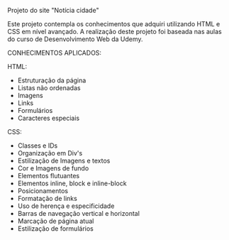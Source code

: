 Projeto do site "Notícia cidade"

Este projeto contempla os conhecimentos que adquiri utilizando HTML e CSS em nível avançado.
A realização deste projeto foi baseada nas aulas do curso de Desenvolvimento Web da Udemy.

CONHECIMENTOS APLICADOS:

HTML:
- Estruturação da página
- Listas não ordenadas
- Imagens
- Links
- Formulários
- Caracteres especiais

CSS: 
- Classes e IDs
- Organização em Div's
- Estilização de Imagens e textos
- Cor e Imagens de fundo
- Elementos flutuantes
- Elementos inline, block e inline-block
- Posicionamentos
- Formatação de links
- Uso de herença e especificidade
- Barras de navegação vertical e horizontal
- Marcação de página atual
- Estilização de formulários